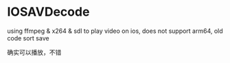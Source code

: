 # IOSAVDecode
using ffmpeg &amp; x264 &amp; sdl to play video on ios, does not support arm64, old code sort save


确实可以播放，不错
